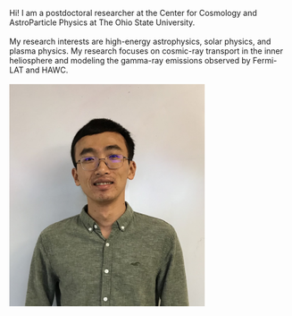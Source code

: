 Hi! I am a postdoctoral researcher at the Center for Cosmology and AstroParticle Physics at The Ohio State University. 
<br/><br/>
My research interests are high-energy astrophysics, solar physics, and plasma physics. My research focuses on cosmic-ray transport in the inner heliosphere and modeling the gamma-ray emissions observed by Fermi-LAT and HAWC.
<br/><br/>
<img src="images/profile_2.jpg" width = "350">
